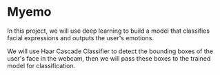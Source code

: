 # Myemo
In this project, we will use deep learning to build a model that classifies facial expressions and outputs the user's emotions.

We will use Haar Cascade Classifier to detect the bounding boxes of the user's face in the webcam, then we will pass these boxes to the trained model for classification.
